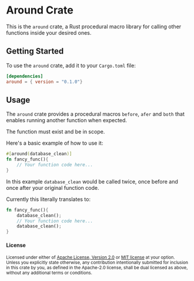 # Around Crate

This is the `around` crate, a Rust procedural macro library for calling other functions inside your desired ones.

## Getting Started

To use the `around` crate, add it to your `Cargo.toml` file:

```toml
[dependencies]
around = { version = "0.1.0"}
```

## Usage

The `around` crate provides a procedural macros `before`, `afer` and `both` that enables running another function when expected.

The function must exist and be in scope.

Here's a basic example of how to use it:

```rust
#[around(database_clean)]
fn fancy_func(){
    // Your function code here...
}
```
In this example `database_clean` would be called twice, once before and once after your original function code.

Currently this literally translates to:

```rust
fn fancy_func(){
    database_clean();
    // Your function code here...
    database_clean();
}
```


#### License

<sup>
Licensed under either of <a href="LICENSE-APACHE">Apache License, Version
2.0</a> or <a href="LICENSE-MIT">MIT license</a> at your option.
</sup>

<br>

<sub>
Unless you explicitly state otherwise, any contribution intentionally submitted
for inclusion in this crate by you, as defined in the Apache-2.0 license, shall
be dual licensed as above, without any additional terms or conditions.
</sub>